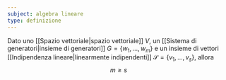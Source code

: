 ```yaml
---
subject: algebra lineare
type: definizione
---
```

Dato uno [[Spazio vettoriale|spazio vettoriale]] $V$, un [[Sistema di generatori|insieme di generatori]] $G=\{w_1,\dots,w_m\}$ e un insieme di vettori [[Indipendenza lineare|linearmente indipendenti]] $\mathcal{S}=\{v_1,\dots,v_s\}$, allora 
$$
m\ge s
$$